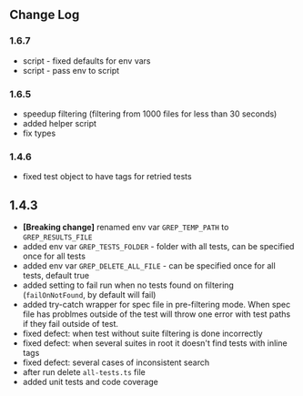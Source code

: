 ## Change Log
### 1.6.7
 - script - fixed defaults for env vars
 - script - pass env to script

### 1.6.5
- speedup filtering (filtering from 1000 files for less than 30 seconds)
- added helper script
- fix types

### 1.4.6
- fixed test object to have tags for retried tests

## 1.4.3

- **[Breaking change]** renamed env var `GREP_TEMP_PATH` to `GREP_RESULTS_FILE`
- added env var `GREP_TESTS_FOLDER` - folder with all tests, can be specified once for all tests
- added env var `GREP_DELETE_ALL_FILE` - can be specified once for all tests, default true
- added setting to fail run when no tests found on filtering (`failOnNotFound`, by default will fail)
- added try-catch wrapper for spec file in pre-filtering mode. When spec file has problmes outside of the test will throw 
one error with test paths if they fail outside of test.
- fixed defect: when test without suite filtering is done incorrectly
- fixed defect: when several suites in root it doesn't find tests with inline tags
- fixed defect: several cases of inconsistent search
- after run delete `all-tests.ts` file
- added unit tests and code coverage
